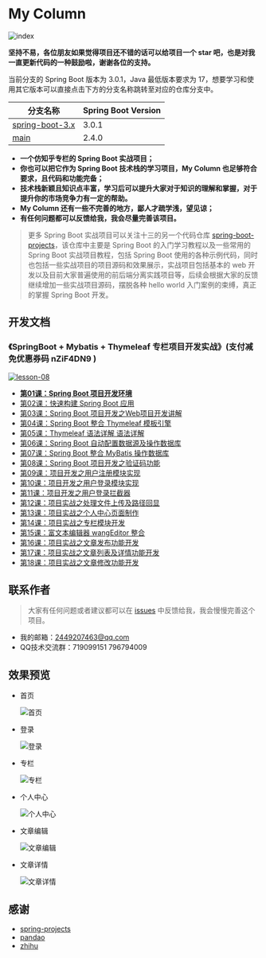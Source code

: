 # My Column

![index](static-files/首页.png)

**坚持不易，各位朋友如果觉得项目还不错的话可以给项目一个 star 吧，也是对我一直更新代码的一种鼓励啦，谢谢各位的支持。**

当前分支的 Spring Boot 版本为 3.0.1，Java 最低版本要求为 17，想要学习和使用其它版本可以直接点击下方的分支名称跳转至对应的仓库分支中。

| 分支名称                                                    | Spring Boot Version |
| ------------------------------------------------------------ | ------------------- |
| [spring-boot-3.x](https://github.com/ZHENFENG13/My-Column/tree/spring-boot-3.x) | 3.0.1       |
| [main](https://github.com/ZHENFENG13/My-Column)            | 2.4.0               |

- **一个仿知乎专栏的 Spring Boot 实战项目；**
- **你也可以把它作为 Spring Boot 技术栈的学习项目，My Column 也足够符合要求，且代码和功能完备；**
- **技术栈新颖且知识点丰富，学习后可以提升大家对于知识的理解和掌握，对于提升你的市场竞争力有一定的帮助。**
- **My Column 还有一些不完善的地方，鄙人才疏学浅，望见谅；**
- **有任何问题都可以反馈给我，我会尽量完善该项目。**

> 更多 Spring Boot 实战项目可以关注十三的另一个代码仓库 [spring-boot-projects](https://github.com/ZHENFENG13/spring-boot-projects)，该仓库中主要是 Spring Boot 的入门学习教程以及一些常用的 Spring Boot 实战项目教程，包括 Spring Boot 使用的各种示例代码，同时也包括一些实战项目的项目源码和效果展示，实战项目包括基本的 web 开发以及目前大家普遍使用的前后端分离实践项目等，后续会根据大家的反馈继续增加一些实战项目源码，摆脱各种 hello world 入门案例的束缚，真正的掌握 Spring Boot 开发。

## 开发文档

### 《SpringBoot + Mybatis + Thymeleaf 专栏项目开发实战》(支付减免优惠券码 nZiF4DN9 )

[![lesson-08](https://newbee-mall.oss-cn-beijing.aliyuncs.com/poster/store/lesson-08.png)](https://www.shiyanlou.com/courses/3228)

- [**第01课：Spring Boot 项目开发环境**](https://www.shiyanlou.com/courses/3228)
- [第02课：快速构建 Spring Boot 应用](https://www.shiyanlou.com/courses/3228)
- [第03课：Spring Boot 项目开发之Web项目开发讲解](https://www.shiyanlou.com/courses/3228)
- [第04课：Spring Boot 整合 Thymeleaf 模板引擎](https://www.shiyanlou.com/courses/3228)
- [第05课：Thymeleaf 语法详解 语法详解](https://www.shiyanlou.com/courses/3228)
- [第06课：Spring Boot 自动配置数据源及操作数据库](https://www.shiyanlou.com/courses/3228)
- [第07课：Spring Boot 整合 MyBatis 操作数据库](https://www.shiyanlou.com/courses/3228)
- [第08课：Spring Boot 项目开发之验证码功能](https://www.shiyanlou.com/courses/3228)
- [第09课：项目开发之用户注册模块实现](https://www.shiyanlou.com/courses/3228)
- [第10课：项目开发之用户登录模块实现](https://www.shiyanlou.com/courses/3228)
- [第11课：项目开发之用户登录拦截器](https://www.shiyanlou.com/courses/3228)
- [第12课：项目实战之处理文件上传及路径回显](https://www.shiyanlou.com/courses/3228)
- [第13课：项目实战之个人中心页面制作](https://www.shiyanlou.com/courses/3228)
- [第14课：项目实战之专栏模块开发](https://www.shiyanlou.com/courses/3228)
- [第15课：富文本编辑器 wangEditor 整合](https://www.shiyanlou.com/courses/3228)
- [第16课：项目实战之文章发布功能开发](https://www.shiyanlou.com/courses/3228)
- [第17课：项目实战之文章列表及详情功能开发](https://www.shiyanlou.com/courses/3228)
- [第18课：项目实战之文章修改功能开发](https://www.shiyanlou.com/courses/3228)

## 联系作者

> 大家有任何问题或者建议都可以在 [issues](https://github.com/ZHENFENG13/My-Column/issues) 中反馈给我，我会慢慢完善这个项目。

- 我的邮箱：2449207463@qq.com
- QQ技术交流群：719099151 796794009

## 效果预览

- 首页

  ![首页](static-files/首页.png)

- 登录

  ![登录](static-files/登录.png)

- 专栏

  ![专栏](static-files/专栏页面.png)
  
- 个人中心

  ![个人中心](static-files/个人中心.png)

- 文章编辑

  ![文章编辑](static-files/文章编辑2.png)

- 文章详情

  ![文章详情](static-files/文章详情.png)

## 感谢

- [spring-projects](https://github.com/spring-projects/spring-boot)
- [pandao](https://github.com/pandao/editor.md)
- [zhihu](https://www.zhihu.com/)